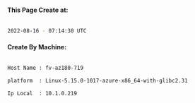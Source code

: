 
   
#### This Page Create at:

```bash

2022-08-16 - 07:14:30 UTC

```

#### Create By Machine:

```bash

Host Name : fv-az180-719

platform  : Linux-5.15.0-1017-azure-x86_64-with-glibc2.31

Ip Local  : 10.1.0.219

```

